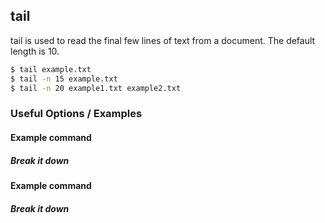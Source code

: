 ---
---

tail
-------
tail is used to read the final few lines of text from a document. The default
length is 10. 
<!-- one line explanation would go here -->

<!-- minimal example -->
~~~ bash
$ tail example.txt
$ tail -n 15 example.txt
$ tail -n 20 example1.txt example2.txt
~~~

<!--more-->

### Useful Options / Examples

#### Example command

##### Break it down

#### Example command

##### Break it down
